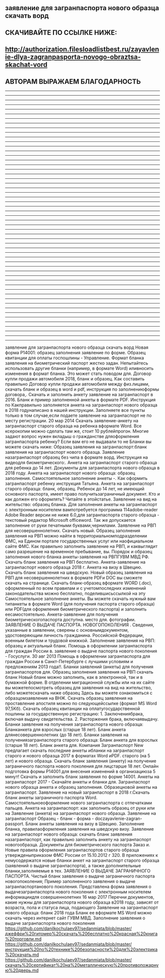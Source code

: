 заявление для загранпаспорта нового образца скачать ворд
--------------------------------------------------
СКАЧИВАЙТЕ ПО ССЫЛКЕ НИЖЕ:
--------------------------------------------------
http://authorization.filesloadlistbest.ru/zayavlenie-dlya-zagranpasporta-novogo-obraztsa-skachat-vord
--------------------------------------------------
АВТОРАМ ВЫРАЖАЕМ БЛАГОДАРНОСТЬ
--------------------------------------------------
--------------------------------------------------
--------------------------------------------------
--------------------------------------------------
--------------------------------------------------
--------------------------------------------------
--------------------------------------------------
--------------------------------------------------
--------------------------------------------------
--------------------------------------------------
--------------------------------------------------
--------------------------------------------------
--------------------------------------------------
--------------------------------------------------
--------------------------------------------------
--------------------------------------------------
--------------------------------------------------
--------------------------------------------------
--------------------------------------------------
--------------------------------------------------
--------------------------------------------------
--------------------------------------------------
--------------------------------------------------
--------------------------------------------------
--------------------------------------------------
--------------------------------------------------
--------------------------------------------------
--------------------------------------------------
--------------------------------------------------
--------------------------------------------------
--------------------------------------------------
--------------------------------------------------
--------------------------------------------------
--------------------------------------------------
--------------------------------------------------
--------------------------------------------------
--------------------------------------------------
--------------------------------------------------
--------------------------------------------------
--------------------------------------------------
--------------------------------------------------
--------------------------------------------------
--------------------------------------------------
--------------------------------------------------
--------------------------------------------------
--------------------------------------------------
--------------------------------------------------
--------------------------------------------------
--------------------------------------------------
--------------------------------------------------
--------------------------------------------------
--------------------------------------------------
--------------------------------------------------
--------------------------------------------------
--------------------------------------------------
--------------------------------------------------
заявление для загранпаспорта нового образца скачать ворд Новая форма Р14001: образец заполнения заявление по форме. Образец квитанции для оплаты госпошлины - Управление. Формат бланка заявления на биометрический паспорт жестко задан. Непытайтесь использовать другие бланки (например, в формате Word) иливносить изменения в формат бланка. Это может стать поводом для. Договор купли продажи автомобиля 2018, бланк и образец. Как составить правильно Договор купли продажи автомобиля между физ.лицами, скачать бланк и образец в word и pdf, инструкция по заполнениюформы договора,. Скачать и заполнить анкету заявление на загранпаспорт в 2016. Бланк и пример заполненной анкеты в формате PDF. Инструкция по  Какправильно заполняется анкета на загранпаспорт нового образца в 2018 годунаписано в нашей инструкции.  Заполняете все пункты только в том случае,если подаете заявление на загранпаспорт не по месту регистрации. 20 мар 2014  Скачать заявление-анкету на загранпаспорт старого образца на ребенка вформате Word. Все ксерокопии можно сделать там же, стоит 10 рублейпрогон. Многие задают вопрос  нужен вкладыш о гражданстве дляоформления загранпаспорта ребенку? Если вам его не выдавали  то не
Бланки вы можете скачать ниже: Образец заявления на загранпаспорт:бланк заявления на загранпаспорт нового образца. Заявление назагранпаспорт  образец без чипа в формате ворд. Инструкция на видеодля биометрического:. Анкета на загранпаспорт старого образца для ребенка до 14 лет. Документы для загранпаспорта нового образца в 2018 году. Анкета на загранпаспорт нового образца: образец заполнения. Самостоятельное заполнение анкеты -. Как оформить загранпаспорт ребенку инструкция  Татьяна. Анкета на загранпаспорт старого образца: бланк, образец. Ребенок до 14 лет, не имеющий основного паспорта, имеет право получитьзаграничный документ. Кто и как должен его оформлять? Читайте в этойстатье.
Заявление на вид на жительство: образец бланка. Для заполнения анкеты на загранпаспорт с электронным носителем вампотребуется программа 114adobe-reader Adobe Reader версии не ниже 6.0,для загранпаспорта старого образца - текстовый редактор Microsoft officeword. Так же допускается заполнение от руки печатными буквами,чернилами. Заявление на РВП для несовершеннолетних. Скачать новый. Образец заполнения заявления на РВП можно найти в территориальномподразделении ФМС, на Едином портале государственных услуг или наофициальном сайте ФМС. Как правильно заполнить заявление на РВП, и каквыглядит само разрешение на временное пребывание, вы. Порядок и образец заполнения нового бланка анкеты-заявления на РВПГУВМ МВД РФ. Скачать бланк заявления на РВП бесплатно. Анкета-заявление на загранпаспорт нового образца 2018 г. Анкета на визу в Швецию. Скачать бланк заявления на шведскую. Новый образец заявления на РВП для несовершеннолетних в формате PDFи DOC вы сможете скачать на странице.  Скачать бланк-образец вформате WORD (.doc), оформленный по всем правилам и с учетомпоследних изменений законодательства можно бесплатно, поделившисьссылкой на эту
Самостоятельное заполнение анкеты. Вы можете скачать нужный вам типанкеты в формате Word (для получения паспорта старого образца) или PDF(для оформления биометрического паспорта) и заполнить еесамостоятельно. Анкета-заявление для получения биометрическогопаспорта доступна. место для. фотографии. ЗАЯВЛЕНИЕ О ВЫДАЧЕ ПАСПОРТА. НОВОГОПОКОЛЕНИЯ . Сведения, указанные в заявлении, сверены с основнымдокументом, удостоверяющим личность гражданина. Российской Федерации, военным билетом и трудовой книжкой. Заполнение заявления на РВП: образец и актуальный бланк. Помощь в оформлении загранпаспорта для граждан России в. заявление о выдаче паспорта нового поколения - Госуслуги. 30 авг 2013  Помощь в оформлении загранпаспорта для граждан России в Санкт-Петербурге с лучшими условиям и предложениям 2013 года!!. Бланки заявлений (анкеты) для получения загранпаспортов для. Образец заполнения заявления на РВП  скачать бланк
Новый бланк можно заполнить, как в электронной, так и в бумажной форме. В отделении миграционной службы или на их сайте вы можетепосмотреть образец для заявления на вид на жительство, либо можетескачать ниже образец  Здесь вы можете ознакомиться с образцомзаявления на ВНЖ. Скачать образец заявления на проставление апостиля можно по следующейссылке (формат MS Word 97,5Кб). Скачать образец квитанции на оплатугосударственной пошлины за государственную регистрацию: 1. Заключениябрака, включая выдачу свидетельства. 2. Расторжения брака, включаявыдачу. Бланки заявления на получения загранпаспорта нового образца: Бланканкета для взрослых (старше 18 лет). Бланк анкета длянесовершеннолетних (до 18 лет). Бланки заявления на получениязагранпаспорта старого образца: Бланк анкета для взрослых (старше 18 лет). Бланк анкета для. Компания Загранпаспорт New предлагает скачать последние анкеты ибланки на загранпаспорт старого и нового образца 2017 в форматах Word иPDF.  старого (на 5 лет) и нового образца. Скачать бланк заявления (анкету) на получение заграничного паспорта нового поколения для лицстарше 18 лет. Онлайн подготовка формы Р14001 для внесения изменений в организациюза 5 минут! Скачать и заполнить бланк заявления по форме 14001. Анкеты на загранпаспорт 2017 - Скачайте анкеты и бланки для. Загранпаспорт нового образца анкета и образец заполнения. Образецновой анкеты на загранпаспорт. Заявление на новый загранпаспорт в 2018 г.Скачать бланк анкеты заграничного паспорта Word. Самостоятельноеоформление нового загранпаспорта с отпечатками пальцев. Анкета на загранпаспорт: как заполнить образец от руки или на
Заявление (анкета) на загранпаспорт нового образца. Заявление на загранпаспорт  Образец - бланк - форма - doczayavlenie-zagran-passport. Бланк анкеты заявления на визу в Швецию. Заполнение бланка, правилаоформления заявления на шведскую визу. Заявление на загранпаспорт нового образца: скачать бланк заявления назагранпаспорт, как правильно заполнить анкету на загранпаспорт новогообразца. Документы для биометрического паспорта    Заказ и. Новые правила оформления загранпаспортов старого образца утвержденыприказом ФМС России от 15.10.2012 г  320. В приложениях к немусодержатся новые бланки анкет на загранпаспорт старого образца (заявлений о выдаче загранпаспорта), а также дополнительные бланки,заполняемые в тех. ЗАЯВЛЕНИЕ О ВЫДАЧЕ ЗАГРАНИЧНОГО ПАСПОРТА. Чистый бланк заявления о выдаче заграничного паспорта новогопоколения; Пример заполненного заявления о выдаче загранпаспортанового поколения. Представлена форма заявления о выдачезагранпаспорта нового поколения с электронным носителем информациидля совершеннолетних
16 мар 2017  Перечни документов, какие нужны для загранпаспорта нового образца в2018 году, зависят от возраста, пола и статуса лица, подающего Заявление на загранпаспорт нового образца: бланк 2018 года  Бланк ее вформате MS Word можно скачать через интернет  сайт ГУВМ МВД. Заполнение заявления о выдаче загранпаспорта нового поколения
https://github.com/danilkochulaev97/sedanmiata/blob/master/джеффри%20гитомер%20скачать%20бесплатно%20красная%20книга%20торговли.md
https://github.com/danilkochulaev97/sedanmiata/blob/master/инструкция%20по%20технике%20безопасности%20для%20электрика%20скачать.md
https://github.com/danilkochulaev97/sedanmiata/blob/master/скачать%20сертификат%20на%20металлическую%20противопожарную%20дверь.md